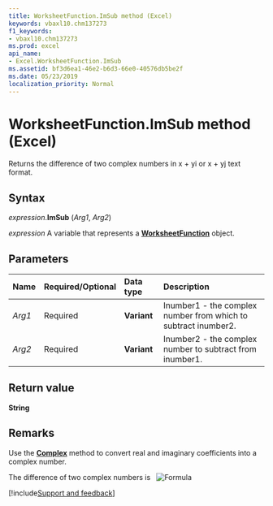 ```yaml
---
title: WorksheetFunction.ImSub method (Excel)
keywords: vbaxl10.chm137273
f1_keywords:
- vbaxl10.chm137273
ms.prod: excel
api_name:
- Excel.WorksheetFunction.ImSub
ms.assetid: bf3d6ea1-46e2-b6d3-66e0-40576db5be2f
ms.date: 05/23/2019
localization_priority: Normal
---
```



# WorksheetFunction.ImSub method (Excel)

Returns the difference of two complex numbers in x + yi or x + yj text format.


## Syntax

_expression_.**ImSub** (_Arg1_, _Arg2_)

_expression_ A variable that represents a **[WorksheetFunction](Excel.WorksheetFunction.md)** object.


## Parameters

|Name|Required/Optional|Data type|Description|
|:-----|:-----|:-----|:-----|
| _Arg1_|Required| **Variant**|Inumber1 - the complex number from which to subtract inumber2.|
| _Arg2_|Required| **Variant**|Inumber2 - the complex number to subtract from inumber1.|

## Return value

**String**


## Remarks

Use the **[Complex](excel.worksheetfunction.complex.md)** method to convert real and imaginary coefficients into a complex number.
    
The difference of two complex numbers is &nbsp; ![Formula](../images/awfimsub_ZA06051171.gif)




[!include[Support and feedback](~/includes/feedback-boilerplate.md)]